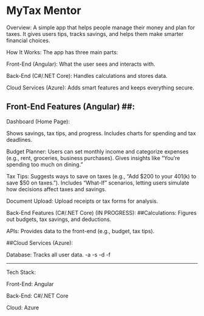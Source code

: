 # MyTax Mentor

Overview:
A simple app that helps people manage their money and plan for taxes. It gives users tips, tracks savings, and helps them make smarter financial choices.

How It Works:
The app has three main parts:

Front-End (Angular): What the user sees and interacts with.

Back-End (C#/.NET Core): Handles calculations and stores data.

Cloud Services (Azure): Adds smart features and keeps everything secure.

## Front-End Features (Angular) ##:
Dashboard (Home Page):

Shows savings, tax tips, and progress.
Includes charts for spending and tax deadlines.

Budget Planner:
Users can set monthly income and categorize expenses (e.g., rent, groceries, business purchases).
Gives insights like “You’re spending too much on dining.”

Tax Tips:
Suggests ways to save on taxes (e.g., “Add $200 to your 401(k) to save $50 on taxes.”).
Includes “What-If” scenarios, letting users simulate how decisions affect taxes and savings.

Document Upload:
Upload receipts or tax forms for analysis.

Back-End Features (C#/.NET Core) (IN PROGRESS):
##Calculations:
Figures out budgets, tax savings, and deductions.

APIs:
Provides data to the front-end (e.g., budget, tax tips).

##Cloud Services (Azure):

Database: Tracks all user data.
          -a
          -s
          -d
          -f

---------------------------------------------------------------------------------------------------------------------------------------
Tech Stack:

Front-End: Angular

Back-End: C#/.NET Core

Cloud: Azure
